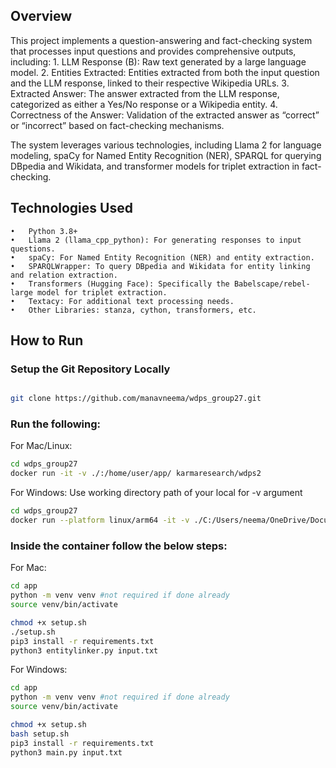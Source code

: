 ## Overview

This project implements a question-answering and fact-checking system that processes input questions and provides comprehensive outputs, including:
    1.  LLM Response (B): Raw text generated by a large language model.
    2.  Entities Extracted: Entities extracted from both the input question and the LLM response, linked to their respective Wikipedia URLs.
    3.  Extracted Answer: The answer extracted from the LLM response, categorized as either a Yes/No response or a Wikipedia entity.
    4.  Correctness of the Answer: Validation of the extracted answer as “correct” or “incorrect” based on fact-checking mechanisms.

The system leverages various technologies, including Llama 2 for language modeling, spaCy for Named Entity Recognition (NER), SPARQL for querying DBpedia and Wikidata, and transformer models for triplet extraction in fact-checking.

## Technologies Used
    •   Python 3.8+
    •   Llama 2 (llama_cpp_python): For generating responses to input questions.
    •   spaCy: For Named Entity Recognition (NER) and entity extraction.
    •   SPARQLWrapper: To query DBpedia and Wikidata for entity linking and relation extraction.
    •   Transformers (Hugging Face): Specifically the Babelscape/rebel-large model for triplet extraction.
    •   Textacy: For additional text processing needs.
    •   Other Libraries: stanza, cython, transformers, etc.

## How to Run

### Setup the Git Repository Locally
```bash

git clone https://github.com/manavneema/wdps_group27.git
```

### Run the following:
For Mac/Linux:
```bash
cd wdps_group27
docker run -it -v ./:/home/user/app/ karmaresearch/wdps2
```

For Windows:
Use working directory path of your local for -v argument
``` bash
cd wdps_group27
docker run --platform linux/arm64 -it -v ./C:/Users/neema/OneDrive/Documents/Repos/wdps_group27/:/home/user/app/ karmaresearch/wdps2
```

### Inside the container follow the below steps:
For Mac:
```bash
cd app
python -m venv venv #not required if done already
source venv/bin/activate

chmod +x setup.sh
./setup.sh
pip3 install -r requirements.txt
python3 entitylinker.py input.txt
```


For Windows:
```bash
cd app
python -m venv venv #not required if done already
source venv/bin/activate

chmod +x setup.sh
bash setup.sh
pip3 install -r requirements.txt
python3 main.py input.txt
```